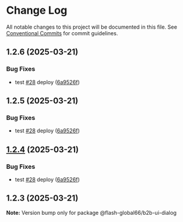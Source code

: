 # Change Log

All notable changes to this project will be documented in this file.
See [Conventional Commits](https://conventionalcommits.org) for commit guidelines.

## 1.2.6 (2025-03-21)


### Bug Fixes

* test [#28](https://github.com/Flash-Global66/b2b-ui-framework/issues/28) deploy ([6a9526f](https://github.com/Flash-Global66/b2b-ui-framework/commit/6a9526f986d683e05284d289c3022e35e1c7a590))





## 1.2.5 (2025-03-21)


### Bug Fixes

* test [#28](https://github.com/Flash-Global66/b2b-ui-framework/issues/28) deploy ([6a9526f](https://github.com/Flash-Global66/b2b-ui-framework/commit/6a9526f986d683e05284d289c3022e35e1c7a590))





## [1.2.4](https://github.com/Flash-Global66/b2b-ui-framework/compare/@flash-global66/b2b-ui-dialog@1.2.3...@flash-global66/b2b-ui-dialog@1.2.4) (2025-03-21)


### Bug Fixes

* test [#28](https://github.com/Flash-Global66/b2b-ui-framework/issues/28) deploy ([6a9526f](https://github.com/Flash-Global66/b2b-ui-framework/commit/6a9526f986d683e05284d289c3022e35e1c7a590))





## 1.2.3 (2025-03-21)

**Note:** Version bump only for package @flash-global66/b2b-ui-dialog
